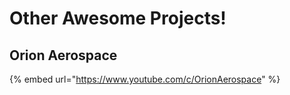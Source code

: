 # Other Awesome Projects!

## Orion Aerospace

{% embed url="https://www.youtube.com/c/OrionAerospace" %}
